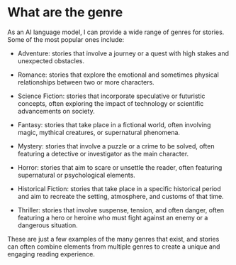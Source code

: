 # What are the genre

As an AI language model, I can provide a wide range of genres for stories. Some of the most popular ones include:

* Adventure: stories that involve a journey or a quest with high stakes and unexpected obstacles.

* Romance: stories that explore the emotional and sometimes physical relationships between two or more characters.

* Science Fiction: stories that incorporate speculative or futuristic concepts, often exploring the impact of technology or scientific advancements on society.

* Fantasy: stories that take place in a fictional world, often involving magic, mythical creatures, or supernatural phenomena.

* Mystery: stories that involve a puzzle or a crime to be solved, often featuring a detective or investigator as the main character.

* Horror: stories that aim to scare or unsettle the reader, often featuring supernatural or psychological elements.

* Historical Fiction: stories that take place in a specific historical period and aim to recreate the setting, atmosphere, and customs of that time.

* Thriller: stories that involve suspense, tension, and often danger, often featuring a hero or heroine who must fight against an enemy or a dangerous situation.

These are just a few examples of the many genres that exist, and stories can often combine elements from multiple genres to create a unique and engaging reading experience.

